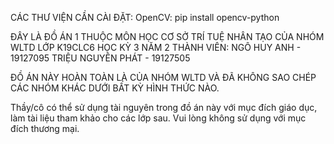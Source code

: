 CÁC THƯ VIỆN CẦN CÀI ĐẶT:
OpenCV: pip install opencv-python

ĐÂY LÀ ĐỒ ÁN 1 THUỘC MÔN HỌC CƠ SỞ TRÍ TUỆ NHÂN TẠO CỦA NHÓM WLTD LỚP K19CLC6 HỌC KỲ 3 NĂM 2
THÀNH VIÊN:
NGÔ HUY ANH - 19127095
TRIỆU NGUYÊN PHÁT - 19127505

ĐỒ ÁN NÀY HOÀN TOÀN LÀ CỦA NHÓM WLTD VÀ ĐÃ KHÔNG SAO CHÉP CÁC NHÓM KHÁC DƯỚI BẤT KỲ HÌNH THỨC NÀO.

Thầy/cô có thể sử dụng tài nguyên trong đồ án này với mục đích giáo dục, làm tài liệu tham khảo cho các lớp sau.
Vui lòng không sử dụng với mục đích thương mại.